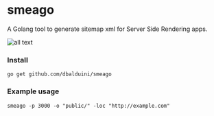 # smeago
A Golang tool to generate sitemap xml for Server Side Rendering apps.

![all text](http://orig14.deviantart.net/9c7b/f/2012/268/9/d/doodle__cute__gollum_by_agathexu-d5fu2mf.jpg)

### Install

```
go get github.com/dbalduini/smeago
```

### Example usage

```
smeago -p 3000 -o "public/" -loc "http://example.com"
```
